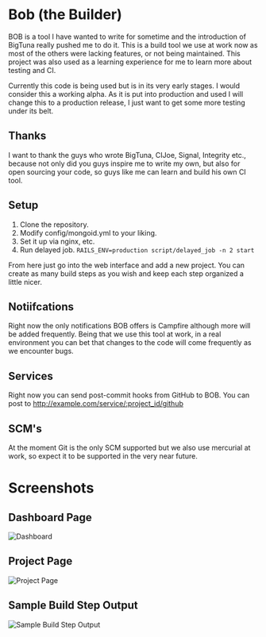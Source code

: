 Bob (the Builder)
=================

BOB is a tool I have wanted to write for sometime and the introduction
of BigTuna really pushed me to do it.  This is a build tool we use at
work now as most of the others were lacking features, or not being
maintained. This project was also used as a learning experience for me
to learn more about testing and CI.

Currently this code is being used but is in its very early stages.  I
would consider this a working alpha. As it is put into production and
used I will change this to a production release, I just want to get some
more testing under its belt.  

Thanks
------

I want to thank the guys who wrote BigTuna, CIJoe, Signal, Integrity
etc., because not only did you guys inspire me to write my own, but also
for open sourcing your code, so guys like me can learn and build his own
  CI tool. 

Setup
-----

1. Clone the repository.
2. Modify config/mongoid.yml to your liking.
3. Set it up via nginx, etc.
4. Run delayed job. `RAILS_ENV=production script/delayed_job -n 2 start` 

From here just go into the web interface and add a new project. You can
create as many build steps as you wish and keep each step organized a
little nicer.  

Notiifcations
-------------

Right now the only notifications BOB offers is Campfire although more
will be added frequently. Being that we use this tool at work, in a real
environment you can bet that changes to the code will come frequently as
we encounter bugs.

Services
--------

Right now you can send post-commit hooks from GitHub to BOB. You can
post to http://example.com/service/:project_id/github


SCM's
-----

At the moment Git is the only SCM supported but we also use mercurial at
work, so expect it to be supported in the very near future.

Screenshots
===========


Dashboard Page
--------------

![Dashboard](http://files.droplr.com/files/59183674/ztsC.Screen%20shot%202010-12-04%20at%2013%3A37%3A27.png)

Project Page
------------

![Project
Page](http://files.droplr.com/files/59183674/mItg.Screen%20shot%202010-12-04%20at%2013%3A38%3A41.png)

Sample Build Step Output
------------------------

![Sample Build Step Output](http://files.droplr.com/files/59183674/NtiU.Screen%20shot%202010-12-04%20at%2013%3A39%3A40.png)
